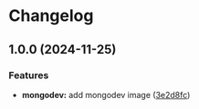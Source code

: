 # Changelog

## 1.0.0 (2024-11-25)


### Features

* **mongodev:** add mongodev image ([3e2d8fc](https://github.com/ebizbase/dev-infras/commit/3e2d8fcfadac7b33ef0522fcdd0d21d1dddb4af4))
